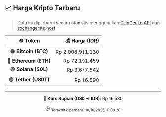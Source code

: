 

<!-- HARGA_KRIPTO -->
## 📈 Harga Kripto Terbaru

> Data ini diperbarui secara otomatis menggunakan [CoinGecko API](https://www.coingecko.com/) dan [exchangerate.host](https://exchangerate.host/)

<div align="center">

| 🪙 Token | 💰 Harga (IDR) |
|:------:|---------------:|
| 🟠 **Bitcoin (BTC)**   | Rp 2.008.911.130 |
| 🔵 **Ethereum (ETH)**  | Rp 72.191.459 |
| 🟣 **Solana (SOL)**    | Rp 3.677.542 |
| 🟢 **Tether (USDT)**   | Rp 16.590 |

---

💱 **Kurs Rupiah (USD → IDR)**: Rp 16.580

🕒 <sub>Terakhir diperbarui: 10/10/2025, 11.00.20</sub>

</div>
<!-- /HARGA_KRIPTO -->